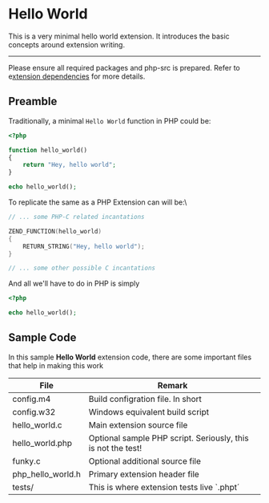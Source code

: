 # Hello World

This is a very minimal hello world extension. It introduces the basic concepts around extension writing.

----

Please ensure all required packages and php-src is prepared. Refer to e[xtension dependencies](./../../README.md#installing-required-packages) for more details.

## Preamble
Traditionally, a minimal `Hello World` function in PHP could be:
```php
<?php

function hello_world()
{
	return "Hey, hello world";
}

echo hello_world();
```

To replicate the same as a PHP Extension can will be:\
```c
// ... some PHP-C related incantations

ZEND_FUNCTION(hello_world)
{
	RETURN_STRING("Hey, hello world");
}

// ... some other possible C incantations
```

And all we'll have to do in PHP is simply
```php
<?php

echo hello_world();
```

## Sample Code
In this sample **Hello World** extension code, there are some important files that help in making this work

File | Remark
---- | --------
config.m4 | Build configration file. In short
config.w32 | Windows equivalent build script
hello_world.c | Main extension source file
hello_world.php | Optional sample PHP script. Seriously, this is not the test!
funky.c | Optional additional source file
php_hello_world.h | Primary extension header file
tests/ | This is where extension tests live \`.phpt´
